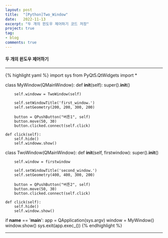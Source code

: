 ```yaml
---
layout: post
title:  "[Python]Two_Window"
date:   2022-11-13
excerpt: "두 개의 윈도우 제어하기 코드 저장"
project: true
tag:
- blog
comments: true
---
```


#### 두 개의 윈도우 제어하기
---
{% highlight yaml %}
import sys
from PyQt5.QtWidgets import *

class MyWindow(QMainWindow):
    def __init__(self):
        super().__init__()

        self.windoww = TwoWindow(self)

        self.setWindowTitle('first_window.')
        self.setGeometry(200, 200, 300, 200)

        button = QPushButton("버튼1", self)
        button.move(50, 30)
        button.clicked.connect(self.click)

    def click(self):
        self.hide()
        self.windoww.show()


class TwoWindow(QMainWindow):
    def __init__(self, firstwindow):
        super().__init__()

        self.window = firstwindow

        self.setWindowTitle('second_window.')
        self.setGeometry(400, 400, 300, 200)

        button = QPushButton("버튼2", self)
        button.move(50, 30)
        button.clicked.connect(self.click)

    def click(self):
        self.hide()
        self.window.show()

if __name__ == '__main__':
    app = QApplication(sys.argv)
    window = MyWindow()
    window.show()
    sys.exit(app.exec_())
{% endhighlight %}


---
